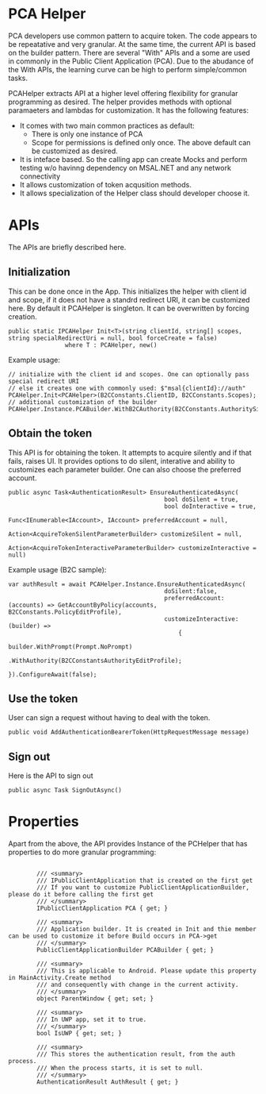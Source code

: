 # PCA Helper
PCA developers use common pattern to acquire token. The code appears to be repeatative and very granular. At the same time, the current API is based on the builder pattern. There are several "With" APIs and a some are used in commonly in the Public Client Application (PCA). Due to the abudance of the With APIs, the learning curve can be high to perform simple/common tasks.

PCAHelper extracts API at a higher level offering flexibility for granular programming as desired. The helper provides methods with optional paramaeters and lambdas for customization. It has the following features:

- It comes with two main common practices as default:
    - There is only one instance of PCA
    - Scope for permissions is defined only once.
    The above default can be customized as desired.
 - It is inteface based. So the calling app can create Mocks and perform testing w/o havinng dependency on MSAL.NET and any network connectivity
 - It allows customization of token acqusition methods.
 - It allows specialization of the Helper class should developer choose it.

# APIs
The APIs are briefly described here.

## Initialization
This can be done once in the App. This initializes the helper with client id and scope, if it does not have a standrd redirect URI, it can be customized here. By default it PCAHelper is singleton. It can be overwritten by forcing creation.

```CSharp
public static IPCAHelper Init<T>(string clientId, string[] scopes, string specialRedirectUri = null, bool forceCreate = false) 
                where T : PCAHelper, new()
```

Example usage:
```CSharp
// initialize with the client id and scopes. One can optionally pass special redirect URI
// else it creates one with commonly used: $"msal{clientId}://auth"
PCAHelper.Init<PCAHelper>(B2CConstants.ClientID, B2CConstants.Scopes);
// additional customization of the builder
PCAHelper.Instance.PCABuilder.WithB2CAuthority(B2CConstants.AuthoritySignInSignUp);
```

## Obtain the token
This API is for obtaining the token. It attempts to acquire silently and if that fails, raises UI. It provides options to do silent, interative and ability to customizes each parameter builder.
One can also choose the preferred account.

``` CSharp
public async Task<AuthenticationResult> EnsureAuthenticatedAsync(
                                            bool doSilent = true,
                                            bool doInteractive = true,
                                            Func<IEnumerable<IAccount>, IAccount> preferredAccount = null,
                                            Action<AcquireTokenSilentParameterBuilder> customizeSilent = null,
                                            Action<AcquireTokenInteractiveParameterBuilder> customizeInteractive = null)
```

Example usage (B2C sample):
``` CSharp
var authResult = await PCAHelper.Instance.EnsureAuthenticatedAsync(
                                            doSilent:false,
                                            preferredAccount: (accounts) => GetAccountByPolicy(accounts, B2CConstants.PolicyEditProfile),
                                            customizeInteractive: (builder) =>
                                                {
                                                    builder.WithPrompt(Prompt.NoPrompt)
                                                           .WithAuthority(B2CConstantsAuthorityEditProfile);
                                                }).ConfigureAwait(false);
```

## Use the token
User can sign a request without having to deal with the token.

``` CSharp
public void AddAuthenticationBearerToken(HttpRequestMessage message)
```

## Sign out
Here is the API to sign out

``` CSharp
public async Task SignOutAsync()
```

# Properties
Apart from the above, the API provides Instance of the PCHelper that has properties to do more granular programming:

``` CSharp

        /// <summary>
        /// IPublicClientApplication that is created on the first get
        /// If you want to customize PublicClientApplicationBuilder, please do it before calling the first get
        /// </summary>
        IPublicClientApplication PCA { get; }

        /// <summary>
        /// Application builder. It is created in Init and thie member can be used to customize it before Build occurs in PCA->get
        /// </summary>
        PublicClientApplicationBuilder PCABuilder { get; }

        /// <summary>
        /// This is applicable to Android. Please update this property in MainActivity.Create method
        /// and consequently with change in the current activity.
        /// </summary>
        object ParentWindow { get; set; }

        /// <summary>
        /// In UWP app, set it to true.
        /// </summary>
        bool IsUWP { get; set; }

        /// <summary>
        /// This stores the authentication result, from the auth process.
        /// When the process starts, it is set to null.
        /// </summary>
        AuthenticationResult AuthResult { get; }
```